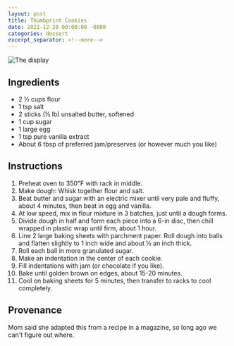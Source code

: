 ```yaml
---
layout: post
title: Thumbprint Cookies
date: 2021-12-20 00:00:00 -0800
categories: dessert
excerpt_separator: <!--more-->
---
```

<img alt="The display" 
  src="{{ site.baseurl }}/img/thumbprint-cookies-done.jpeg" 
  style="max-height: 300px;"
/>
<!--more-->

## Ingredients

- 2 ½ cups flour
- 1 tsp salt
- 2 sticks (½ lb) unsalted butter, softened
- 1 cup sugar
- 1 large egg
- 1 tsp pure vanilla extract
- About 6 tbsp of preferred jam/preserves (or however much you like)

## Instructions

1. Preheat oven to 350℉ with rack in middle.
2. Make dough: Whisk together flour and salt.
3. Beat butter and sugar with an electric mixer until very pale and fluffy,
   about 4 minutes, then beat in egg and vanilla.
4. At low speed, mix in flour mixture in 3 batches, just until a dough forms.
5. Divide dough in half and form each piece into a 6-in disc, then chill wrapped
   in plastic wrap until firm, about 1 hour.
6. Line 2 large baking sheets with parchment paper. Roll dough into balls and
   flatten slightly to 1 inch wide and about ½ an inch thick.
7. Roll each ball in more granulated sugar.
8. Make an indentation in the center of each cookie.
9. Fill indentations with jam (or chocolate if you like).
10. Bake until golden brown on edges, about 15-20 minutes.
11. Cool on baking sheets for 5 minutes, then transfer to racks to cool
    completely.

## Provenance

Mom said she adapted this from a recipe in a magazine, so long ago we can't
figure out where.
